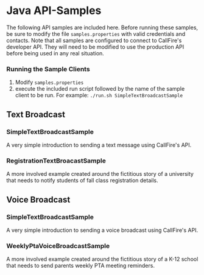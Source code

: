 # Java API-Samples #
The following API samples are included here. Before running these samples, be sure to modify the file `samples.properties` with valid credentials and contacts. Note that all samples are configured to connect to CallFire's developer API. They will need to be modified to use the production API before being used in any real situation.

### Running the Sample Clients ###
1. Modify `samples.properties`
1. execute the included run script followed by the name of the sample client to be run. For example: `./run.sh SimpleTextBroadcastSample`

## Text Broadcast ##
### SimpleTextBroadcastSample ###
A very simple introduction to sending a text message using CallFire's API.

### RegistrationTextBroacastSample ###
A more involved example created around the fictitious story of a university that needs to notify students of fall class registration details. 

## Voice Broadcast ##
### SimpleTextBroadcastSample ###
A very simple introduction to sending a voice broadcast using CallFire's API.

### WeeklyPtaVoiceBroadcastSample ###
A more involved example created around the fictitious story of a K-12 school that needs to send parents weekly PTA meeting reminders.
